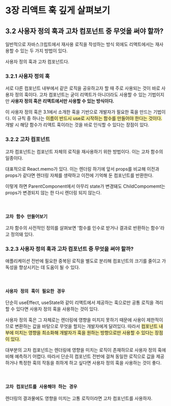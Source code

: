 # **3장 리액트 훅 깊게 살펴보기**

## 3.2 사용자 정의 훅과 고차 컴포넌트 중 무엇을 써야 할까?
일반적으로 자바스크립트에서 재사용 로직을 작성하는 방식 외에도 리액트에서는 재사용할 수 있는 두 가지 방법이 있다.

사용자 정의 훅과 고차 컴포넌트다.

### 3.2.1 사용자 정의 훅

서로 다른 컴포넌트 내부에서 같은 로직을 공유하고자 할 때 주로 사용되는 것이 바로 사용자 정의 훅이다. 고차 컴포넌트는 굳이 리액트가 아니더라도 사용할 수 있는 기법이지만 **사용자 정의 훅은 리액트에서만 사용할 수 있는 방식이다.**

이 사용자 정의 훅은 3.1에서 소개한 훅을 기반으로 개발자가 필요한 훅을 만드는 기법이다. 이 규칙 중 하나는 <span style="background-color:#fff5b1">이름이 반드시 use로 시작하는 함수를 만들어야 한다는 것이다.</span> 개발 시 해당 함수가 리액트 훅이라는 것을 바로 인식할 수 있다는 장점이 있다.

### 3.2.2 고차 컴포넌트

고차 컴포넌트는 컴포넌트 자체의 로직을 재사용하기 위한 방법이다. 이는 고차 함수의 일종이다.

대표적으로 React.memo가 있다. 이는 렌더링 하기에 앞서 props를 비교해 이전과 props가 같다면 렌더링 자체를 생략하고 이전에 기억해 둔 컴포넌트를 반환한다.

이렇게 하면 ParentComponent에서 아무리 state가 변경돼도 ChildCompomemt는 props가 변경되지 않는 한 다시 렌더링 되지 않는다.

<br>

### `고차 함수 만들어보기`

고차 함수의 사전적인 정의를 살펴보면 '함수를 인수로 받거나 결과로 반환하는 함수'라고 정의돼 있다.


### 3.2.3 사용자 정의 훅과 고차 컴포넌트 중 무엇을 써야 할까?
애플리케이션 전반에 필요한 중복된 로직을 별도로 분리해 컴포넌트의 크기를 줄이고 가독성을 향상시키는 데 도움이 될 수 있다.

<br>

### `사용자 정의 훅이 필요한 경우`
단순히 useEffect, useState와 같이 리액트에서 제공하는 훅으로만 공통 로직을 격리할 수 있다면 사용자 정의 훅을 사용하는 것이 있다.

사용자 정의 훅은 그 자체로는 렌더링에 영향을 미치지 못하기 때문에 사용이 제한적이므로 변환하는 값을 바탕으로 무엇을 할지는 개발자에게 달려있다. 따라서 <span style="background-color:#fff5b1">컴포넌트 내부에 미치는 영향을 최소화해 개발자가 훅을 원하는 방향으로만 사용할 수 있다는 장점이 있다.</span>

대부분의 고차 컴포넌트는 렌더링에 영향을 미치는 로직이 존재하므로 사용자 정의 훅에 비해 예측하기 어렵다. 따라서 단순히 컴포넌트 전반에 걸쳐 동일한 로직으로 값을 제공하거나 특정한 훅의 작동을 취하게 하고 싶다면 사용자 정의 훅을 사용하는 것이 좋다.

<br>

### `고차 컴포넌트를 사용해야 하는 경우`

렌더링의 결과물에도 영향을 미치는 고통 로직이라면 고차 컴포넌트를 사용하자.
